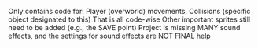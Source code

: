 Only contains code for:
Player (overworld) movements, Collisions (specific object designated to this)
That is all code-wise
Other important sprites still need to be added (e.g., the SAVE point)
Project is missing MANY sound effects, and the settings for sound effects are NOT FINAL
help
